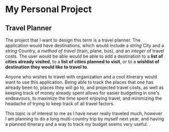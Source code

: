 # My Personal Project
## Travel Planner

The project that I want to design this term is a travel planner. 
The application would have destinations, which would include a *string* City and
a *string* Country, a *method of travel* (train, plane, bus), and an *integer* of 
travel costs. The user would be able would be able to add a destination to 
a **list of cities already visited**, to a **list of cities planned to visit**,
or to a **wishlist of destination they would like to travel to**. 

Anyone who wishes to travel with organization and a cool itinerary would 
want to use this application. Being able to track the places that one has
already been to, places they will go to, and projected travel costs, as well
as keeping track of money already spent allows for easier budgeting in 
one's endeavours, to maximize the time spent enjoying travel, and minimizing
the headache of trying to keep track of all travel factors.

This topic is of interest to me as I have never really traveled much, 
however I am planning to do a long multi-country trip by myself next year,
and having a planned itinerary and a way to track my budget seems very
useful.
.  